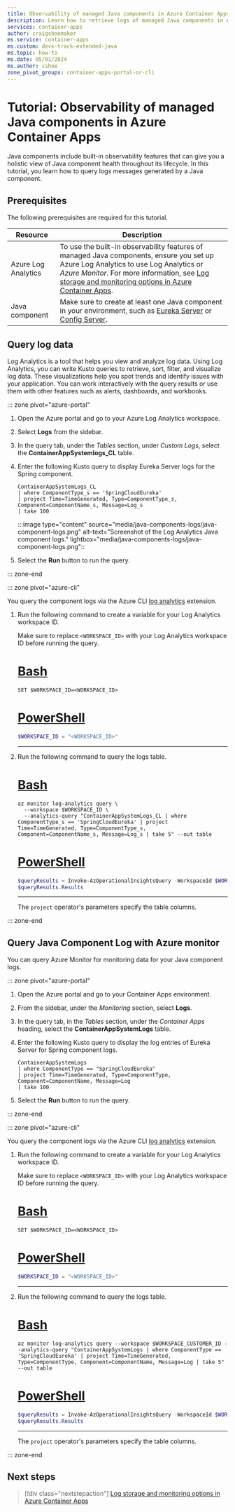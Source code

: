 ```yaml
---
title: Observability of managed Java components in Azure Container Apps
description: Learn how to retrieve logs of managed Java components in Azure Container Apps.
services: container-apps
author: craigshoemaker
ms.service: container-apps
ms.custom: devx-track-extended-java
ms.topic: how-to
ms.date: 05/01/2024
ms.author: cshoe
zone_pivot_groups: container-apps-portal-or-cli
---
```


# Tutorial: Observability of managed Java components in Azure Container Apps

Java components include built-in observability features that can give you a holistic view of Java component health throughout its lifecycle. In this tutorial, you learn how to query logs messages generated by a Java component.

## Prerequisites

The following prerequisites are required for this tutorial.

| Resource | Description |
|---|---|
| Azure Log Analytics | To use the built-in observability features of managed Java components, ensure you set up Azure Log Analytics to use Log Analytics or *Azure Monitor*. For more information, see [Log storage and monitoring options in Azure Container Apps](log-options.md). |
| Java component | Make sure to create at least one Java component in your environment, such as [Eureka Server](java-eureka-server.md) or [Config Server](java-config-server.md). |

## Query log data

Log Analytics is a tool that helps you view and analyze log data. Using Log Analytics, you can write Kusto queries to retrieve, sort, filter, and visualize log data. These visualizations help you spot trends and identify issues with your application. You can work interactively with the query results or use them with other features such as alerts, dashboards, and workbooks.

::: zone pivot="azure-portal"

1. Open the Azure portal and go to your Azure Log Analytics workspace.

1. Select **Logs** from the sidebar.

1. In the query tab, under the *Tables* section, under *Custom Logs*, select the **ContainerAppSystemlogs_CL** table.

1. Enter the following Kusto query to display Eureka Server logs for the Spring component.

    ```kusto
    ContainerAppSystemLogs_CL
    | where ComponentType_s == 'SpringCloudEureka'
    | project Time=TimeGenerated, Type=ComponentType_s, Component=ComponentName_s, Message=Log_s
    | take 100
    ```

    :::image type="content" source="media/java-components-logs/java-component-logs.png" alt-text="Screenshot of the Log Analytics Java component logs." lightbox="media/java-components-logs/java-component-logs.png"::

1. Select the **Run** button to run the query.

::: zone-end

::: zone pivot="azure-cli"

You query the component logs via the Azure CLI [log analytics](/cli/azure/monitor/log-analytics) extension.

1. Run the following command to create a variable for your Log Analytics workspace ID.

    Make sure to replace `<WORKSPACE_ID>` with your Log Analytics workspace ID before running the query.

    # [Bash](#tab/bash)

    ```azurecli
    SET $WORKSPACE_ID=<WORKSPACE_ID>
    ```

    # [PowerShell](#tab/powershell)

    ```powershell
    $WORKSPACE_ID = "<WORKSPACE_ID>"
    ```

    ---

1. Run the following command to query the logs table.

    # [Bash](#tab/bash)

    ```azurecli
    az monitor log-analytics query \
      --workspace $WORKSPACE_ID \
      --analytics-query "ContainerAppSystemLogs_CL | where ComponentType_s == 'SpringCloudEureka' | project Time=TimeGenerated, Type=ComponentType_s, Component=ComponentName_s, Message=Log_s | take 5" --out table
    ```

    # [PowerShell](#tab/powershell)

    ```powershell
    $queryResults = Invoke-AzOperationalInsightsQuery -WorkspaceId $WORKSPACE_ID -Query "ContainerAppSystemLogs_CL | where ComponentType_s == 'SpringCloudEureka' | project Time=TimeGenerated, Type=ComponentType_s, Component=ComponentName_s, Message=Log_s | take 5"
    $queryResults.Results
    ```

    ---

    The `project` operator's parameters specify the table columns.

::: zone-end

## Query Java Component Log with Azure monitor

You can query Azure Monitor for monitoring data for your Java component logs.

::: zone pivot="azure-portal"

1. Open the Azure portal and go to your Container Apps environment.

1. From the sidebar, under the *Monitoring* section, select **Logs**.

1. In the query tab, in the *Tables* section, under the *Container Apps* heading, select the **ContainerAppSystemLogs** table.

1. Enter the following Kusto query to display the log entries of Eureka Server for Spring component logs.

    ```kusto
    ContainerAppSystemLogs
    | where ComponentType == "SpringCloudEureka"
    | project Time=TimeGenerated, Type=ComponentType, Component=ComponentName, Message=Log
    | take 100
    ```

1. Select the **Run** button to run the query.

::: zone-end

::: zone pivot="azure-cli"

You query the component logs via the Azure CLI [log analytics](/cli/azure/monitor/log-analytics) extension.

1. Run the following command to create a variable for your Log Analytics workspace ID.

    Make sure to replace `<WORKSPACE_ID>` with your Log Analytics workspace ID before running the query.

    # [Bash](#tab/bash)

    ```azurecli
    SET $WORKSPACE_ID=<WORKSPACE_ID>
    ```

    # [PowerShell](#tab/powershell)

    ```powershell
    $WORKSPACE_ID = "<WORKSPACE_ID>"
    ```

    ---

1. Run the following command to query the logs table.

    # [Bash](#tab/bash)

    ```azurecli
    az monitor log-analytics query --workspace $WORKSPACE_CUSTOMER_ID --analytics-query "ContainerAppSystemLogs | where ComponentType == 'SpringCloudEureka' | project Time=TimeGenerated, Type=ComponentType, Component=ComponentName, Message=Log | take 5" --out table
    ```

    # [PowerShell](#tab/powershell)

    ```powershell
    $queryResults = Invoke-AzOperationalInsightsQuery -WorkspaceId $WORKSPACE_ID -Query "ContainerAppSystemLogs | where ComponentType == 'SpringCloudEureka' | project Time=TimeGenerated, Type=ComponentType, Component=ComponentName, Message=Log | take 5"
    $queryResults.Results
    ```

    ---

    The `project` operator's parameters specify the table columns.

::: zone-end

## Next steps

> [!div class="nextstepaction"]
> [Log storage and monitoring options in Azure Container Apps](log-options.md)